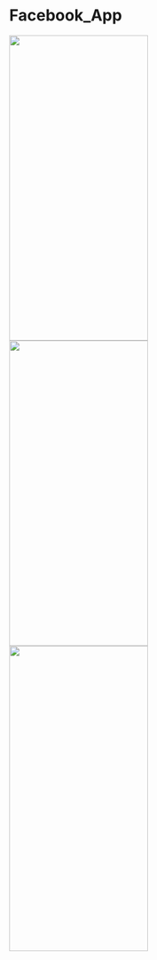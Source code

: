 # Facebook_App
<img align=left width=250 height=550 src="https://user-images.githubusercontent.com/106246180/170269799-214d3625-e238-4c11-8529-199e9393d456.jpg"/>
<img align=left width=20 height=match_parent />
<img align=left width=250 height=550 src="https://user-images.githubusercontent.com/106246180/170269886-a08a5105-2655-4059-bd46-0cf109631d17.jpg"/>
<img align=left width=250 height=550 src="https://user-images.githubusercontent.com/106246180/170269238-87e19444-80b3-4d14-adec-946866d9ad8a.jpg"/>
